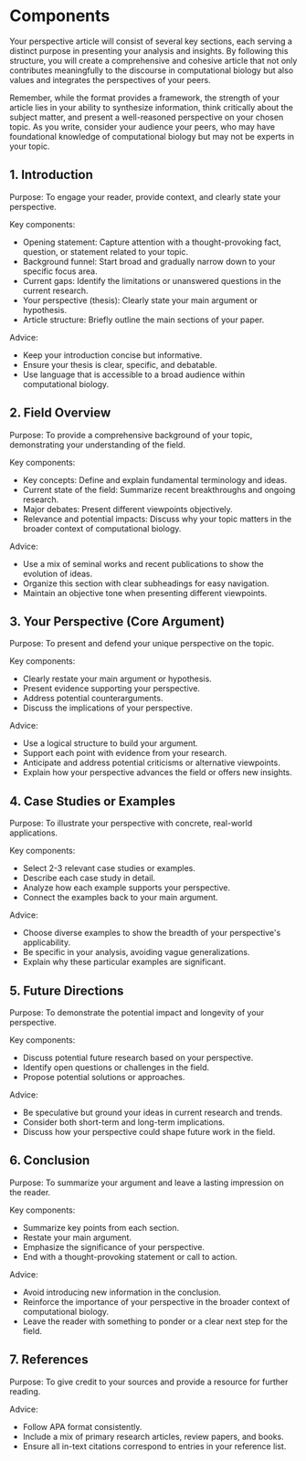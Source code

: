 # Components

Your perspective article will consist of several key sections, each serving a distinct purpose in presenting your analysis and insights.
By following this structure, you will create a comprehensive and cohesive article that not only contributes meaningfully to the discourse in computational biology but also values and integrates the perspectives of your peers.

Remember, while the format provides a framework, the strength of your article lies in your ability to synthesize information, think critically about the subject matter, and present a well-reasoned perspective on your chosen topic.
As you write, consider your audience your peers, who may have foundational knowledge of computational biology but may not be experts in your topic.

## 1. Introduction

Purpose: To engage your reader, provide context, and clearly state your perspective.

Key components:

-   Opening statement: Capture attention with a thought-provoking fact, question, or statement related to your topic.
-   Background funnel: Start broad and gradually narrow down to your specific focus area.
-   Current gaps: Identify the limitations or unanswered questions in the current research.
-   Your perspective (thesis): Clearly state your main argument or hypothesis.
-   Article structure: Briefly outline the main sections of your paper.

Advice:

-   Keep your introduction concise but informative.
-   Ensure your thesis is clear, specific, and debatable.
-   Use language that is accessible to a broad audience within computational biology.

## 2. Field Overview

Purpose: To provide a comprehensive background of your topic, demonstrating your understanding of the field.

Key components:

-   Key concepts: Define and explain fundamental terminology and ideas.
-   Current state of the field: Summarize recent breakthroughs and ongoing research.
-   Major debates: Present different viewpoints objectively.
-   Relevance and potential impacts: Discuss why your topic matters in the broader context of computational biology.

Advice:

-   Use a mix of seminal works and recent publications to show the evolution of ideas.
-   Organize this section with clear subheadings for easy navigation.
-   Maintain an objective tone when presenting different viewpoints.

## 3. Your Perspective (Core Argument)

Purpose: To present and defend your unique perspective on the topic.

Key components:

-   Clearly restate your main argument or hypothesis.
-   Present evidence supporting your perspective.
-   Address potential counterarguments.
-   Discuss the implications of your perspective.

Advice:

-   Use a logical structure to build your argument.
-   Support each point with evidence from your research.
-   Anticipate and address potential criticisms or alternative viewpoints.
-   Explain how your perspective advances the field or offers new insights.

## 4. Case Studies or Examples

Purpose: To illustrate your perspective with concrete, real-world applications.

Key components:

-   Select 2-3 relevant case studies or examples.
-   Describe each case study in detail.
-   Analyze how each example supports your perspective.
-   Connect the examples back to your main argument.

Advice:

-   Choose diverse examples to show the breadth of your perspective's applicability.
-   Be specific in your analysis, avoiding vague generalizations.
-   Explain why these particular examples are significant.

## 5. Future Directions

Purpose: To demonstrate the potential impact and longevity of your perspective.

Key components:

-   Discuss potential future research based on your perspective.
-   Identify open questions or challenges in the field.
-   Propose potential solutions or approaches.

Advice:

-   Be speculative but ground your ideas in current research and trends.
-   Consider both short-term and long-term implications.
-   Discuss how your perspective could shape future work in the field.

## 6. Conclusion

Purpose: To summarize your argument and leave a lasting impression on the reader.

Key components:

-   Summarize key points from each section.
-   Restate your main argument.
-   Emphasize the significance of your perspective.
-   End with a thought-provoking statement or call to action.

Advice:

-   Avoid introducing new information in the conclusion.
-   Reinforce the importance of your perspective in the broader context of computational biology.
-   Leave the reader with something to ponder or a clear next step for the field.

## 7. References

Purpose: To give credit to your sources and provide a resource for further reading.

Advice:

-   Follow APA format consistently.
-   Include a mix of primary research articles, review papers, and books.
-   Ensure all in-text citations correspond to entries in your reference list.
